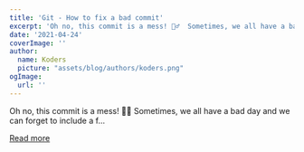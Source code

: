 ```yaml
---
title: 'Git - How to fix a bad commit'
excerpt: 'Oh no, this commit is a mess! 🤦‍♂️  Sometimes, we all have a bad day and we can forget to include a f...'
date: '2021-04-24'
coverImage: ''
author:
  name: Koders
  picture: "assets/blog/authors/koders.png"
ogImage:
  url: ''
---
```


Oh no, this commit is a mess! 🤦‍♂️  Sometimes, we all have a bad day and we can forget to include a f...

[Read more](https://dev.to/guivern/git-how-to-fix-a-bad-commit-4068)
